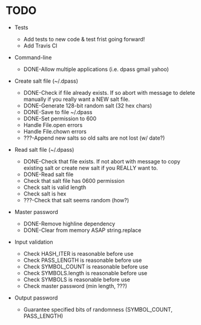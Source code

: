 # TODO

* Tests
  * Add tests to new code & test frist going forward!
  * Add Travis CI

* Command-line
  * DONE-Allow multiple applications (i.e. dpass gmail yahoo)

* Create salt file (~/.dpass)
  * DONE-Check if file already exists. If so abort with message to delete manually if you really want a NEW salt file.
  * DONE-Generate 128-bit random salt (32 hex chars)
  * DONE-Save to file ~/.dpass
  * DONE-Set permission to 600
  * Handle File.open errors
  * Handle File.chown errors
  * ???-Append new salts so old salts are not lost (w/ date?)

* Read salt file (~/.dpass)
  * DONE-Check that file exists. If not abort with message to copy existing salt or create new salt if you REALLY want to.
  * DONE-Read salt file
  * Check that salt file has 0600 permission
  * Check salt is valid length
  * Check salt is hex
  * ???-Check that salt seems random (how?)

* Master password
  * DONE-Remove highline dependency
  * DONE-Clear from memory ASAP string.replace

* Input validation
  * Check HASH_ITER is reasonable before use
  * Check PASS_LENGTH is reasonable before use
  * Check SYMBOL_COUNT is reasonable before use
  * Check SYMBOLS.length is reasonable before use
  * Check SYMBOLS is reasonable before use
  * Check master password (min length, ???)

* Output password
  * Guarantee specified bits of randomness (SYMBOL_COUNT, PASS_LENGTH)
